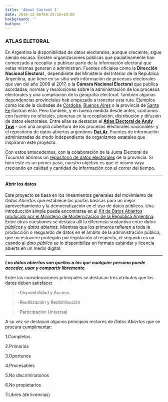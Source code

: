 ```yaml
---
title: 'About Content 1'
date: 2018-12-06T09:29:16+10:00
background: ''
button: ''
---
```


### ATLAS ELETORAL
En Argentina la disponibilidad de datos electorales, aunque creciente, sigue siendo escasa. Existen organizaciones públicas que paulatinamente han comenzado a recopilar y publicar parte de la información electoral que estas mismas generan o administran. Fuentes oficiales como la **Dirección Nacional Electoral** , dependiente del Ministerio del Interior de la República Argentina, que tiene en su sitio web información de procesos electorales que van del año 2009 al 2017, o la **Cámara Nacional Electoral** que publica acordadas, normas y resoluciones sobre la administración de los procesos electorales y una compilación de la geografía electoral. Tambien algunas dependencias provinciales hab empezado a transitar esta ruta. Ejemplos como los de la ciudades de [Córdoba](https://gobiernoabierto.cordoba.gob.ar/data/datos-abiertos/categoria/elecciones-municipales), [Buenos Aires](https://data.buenosaires.gob.ar/dataset?q=electoral) o la provincia de [Santa Fe](https://www.santafe.gov.ar/tribunalelectoral/elecciones/) ilustran esto. Pero también, y en buena medida desde antes, contamos con fuentes no oficiales, pioneras en la recopilación, distribución y difusión de datos electorales. Entre ellas se destacan el [**Atlas Electoral de Andy Tow**](https://www.andytow.com/) - con una amplia cobertura de los procesos electorales nacionales- y el repositorio de datos abiertos argentinos [**Dat.Ar**](http://datar.info/). Fuentes de información administradas de modo independiente de organizmos estatales que inspiraron este proyecto. 

Con estos antecedentes, con la colaboración de la Junta Electoral de Tucumán abrimos un [repositorio de datos electorales](https://github.com/atlaselectoral) de la provincia. Si bien este es un primer paso, nuestro objetivo es que el mismo vaya creciendo en calidad y cantidad de información con el correr del tiempo. 

---

#### Abrir los datos
Este proyecto se basa en los lineamientos generales del movimiento de *Datos Abiertos* que establece las pautas básicas para un mejor aprovechamiento y la democratización en el uso de datos públicos. Una introducción simple puede encontrarse en el [Kit de Datos Abiertos producido por el Ministerio de Modernización de la República Argentina](https://www.argentina.gob.ar/sites/default/files/2._kit_de_datos_abiertos.pdf). Entre otras cuestiones se destaca allí la diferencia sustantiva entre *datos públicos* y *datos abiertos*. Mientras que los primeros refieren a toda la producción o resguardo de datos en el ámbito de la administración pública, que no estuviere protegido por legislación al respecto, el segundo es un cuando al *dato público* se lo disponibiliza en formato estándar y licencia abierta en un medio digital. 

---

**_Los datos abiertos son quellos a los que cualquier persona puede acceder, usar y compartir libremente._**

Entre las consideraciones principales se destacan tres atributos que los datos deben satisfacer. 

> -Disponibilidad y Acceso

> -Reutilización y Redistribución

> -Participación Universal


A su vez se destacan algunos principios rectores de  *Datos Abiertos* que se procura cumplimentar:

1.Completos

2.Primarios

3.Oportunos    

4.Procesables

5.No discriminatorios

6.No propietarios

7.Libres (de licencias)
